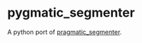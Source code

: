 # pygmatic_segmenter

A python port of [pragmatic_segmenter](https://github.com/diasks2/pragmatic_segmenter).

